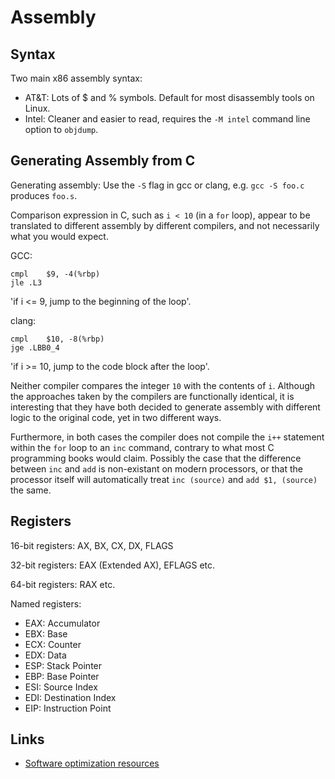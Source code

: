 # Assembly

## Syntax

Two main x86 assembly syntax:

 * AT&T: Lots of $ and % symbols. Default for most disassembly tools on Linux.
 * Intel: Cleaner and easier to read, requires the `-M intel` command line option to `objdump`.

## Generating Assembly from C

Generating assembly: Use the `-S` flag in gcc or clang, e.g. `gcc -S foo.c` produces `foo.s`.

Comparison expression in C, such as `i < 10` (in a `for` loop), appear to be translated to different assembly by different compilers, and not necessarily what you would expect.

GCC:

```
cmpl	$9, -4(%rbp)
jle	.L3
```

'if i <= 9, jump to the beginning of the loop'.

clang:

```
cmpl	$10, -8(%rbp)
jge	.LBB0_4
```

'if i >= 10, jump to the code block after the loop'.

Neither compiler compares the integer `10` with the contents of `i`. Although the approaches taken by the compilers are functionally identical, it is interesting that they have both decided to generate assembly with different logic to the original code, yet in two different ways.

Furthermore, in both cases the compiler does not compile the `i++` statement within the `for` loop to an `inc` command, contrary to what most C programming books would claim. Possibly the case that the difference between `inc` and `add` is non-existant on modern processors, or that the processor itself will automatically treat `inc (source)` and `add $1, (source)` the same.

## Registers

16-bit registers: AX, BX, CX, DX, FLAGS

32-bit registers: EAX (Extended AX), EFLAGS etc.

64-bit registers: RAX etc.

Named registers:

 * EAX: Accumulator
 * EBX: Base
 * ECX: Counter
 * EDX: Data
 * ESP: Stack Pointer
 * EBP: Base Pointer
 * ESI: Source Index
 * EDI: Destination Index
 * EIP: Instruction Point


## Links

 * [Software optimization resources](http://www.agner.org/optimize/)
